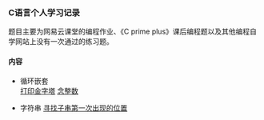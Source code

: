 ### C语言个人学习记录
题目主要为网易云课堂的编程作业、《C prime plus》课后编程题以及其他编程自学网站上没有一次通过的练习题。
#### 内容
* 循环嵌套  
[打印金字塔](https://github.com/siyue777/C-learning/blob/master/classic/001-%E5%B5%8C%E5%A5%97%E5%BE%AA%E7%8E%AF%E9%87%91%E5%AD%97%E5%A1%94%E6%89%93%E5%8D%B0%E5%AD%97%E6%AF%8D.c)
[念整数](https://github.com/siyue777/C-learning/blob/master/classic/003-%E5%BF%B5%E6%95%B4%E6%95%B0.c)

* 字符串
[寻找子串第一次出现的位置](https://github.com/siyue777/C-learning/blob/master/classic/004-%E5%AF%BB%E6%89%BE%E5%AD%90%E4%B8%B2%E7%AC%AC%E4%B8%80%E6%AC%A1%E5%87%BA%E7%8E%B0%E7%9A%84%E4%BD%8D%E7%BD%AE.c)





